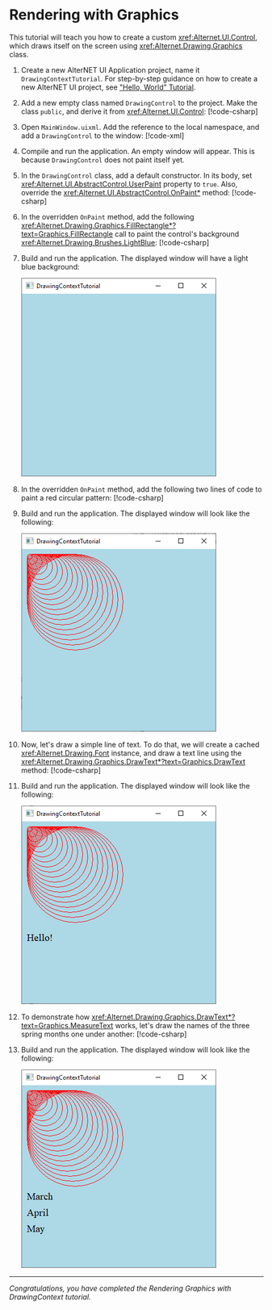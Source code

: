 # Rendering with Graphics

This tutorial will teach you how to create a custom <xref:Alternet.UI.Control>, which draws itself on the
 screen using <xref:Alternet.Drawing.Graphics> class.

1. Create a new AlterNET UI Application project, name it `DrawingContextTutorial`. For step-by-step guidance
 on how to create a new AlterNET UI project,
    see ["Hello, World" Tutorial](../hello-world/hello-world.md).
1. Add a new empty class named `DrawingControl` to the project. Make the class `public`, and derive it
 from <xref:Alternet.UI.Control>:
   [!code-csharp[](examples/DrawingContextTutorial/DrawingControl-Step1.cs?highlight=1,5)]
1. Open `MainWindow.uixml`. Add the reference to the local namespace, and add a `DrawingControl` to the window:
   [!code-xml[](examples/DrawingContextTutorial/MainWindow.uixml?highlight=5,6)]
1. Compile and run the application. An empty window will appear. This is because `DrawingControl` does not paint itself yet.
1. In the `DrawingControl` class, add a default constructor. In its body, set <xref:Alternet.UI.AbstractControl.UserPaint> 
property to `true`. Also,
   override the <xref:Alternet.UI.AbstractControl.OnPaint*> method:
   [!code-csharp[](examples/DrawingContextTutorial/DrawingControl-Step2.cs?highlight=10,13-15)]
1. In the overridden `OnPaint` method, add the following
   <xref:Alternet.Drawing.Graphics.FillRectangle*?text=Graphics.FillRectangle> call to
   paint the control's background <xref:Alternet.Drawing.Brushes.LightBlue>:
   [!code-csharp[](examples/DrawingContextTutorial/DrawingControl-Step3.cs?highlight=15)]
1. Build and run the application. The displayed window will have a light blue background:

   ![Window with Light Blue Background](images/light-blue-background.png)
1. In the overridden `OnPaint` method, add the following two lines of code to paint a red circular pattern:
   [!code-csharp[](examples/DrawingContextTutorial/DrawingControl-Step4.cs?highlight=17-18)]
1. Build and run the application. The displayed window will look like the following:

   ![Window with Red Circular Pattern](images/circular-pattern.png)
1. Now, let's draw a simple line of text. To do that, we will create a cached <xref:Alternet.Drawing.Font> instance, and
   draw a text line using the <xref:Alternet.Drawing.Graphics.DrawText*?text=Graphics.DrawText> method:
   [!code-csharp[](examples/DrawingContextTutorial/DrawingControl-Step5.cs?highlight=13,22)]
1. Build and run the application. The displayed window will look like the following:

   ![Window with Simple Text](images/simple-text.png)

1. To demonstrate how <xref:Alternet.Drawing.Graphics.DrawText*?text=Graphics.MeasureText> works, let's draw
   the names of the three spring months one under another:
   [!code-csharp[](examples/DrawingContextTutorial/DrawingControl-Step6.cs?highlight=22-29)]
1. Build and run the application. The displayed window will look like the following:

   ![Window with Simple Text](images/months-display.png)

---
*Congratulations, you have completed the Rendering Graphics with DrawingContext tutorial.*